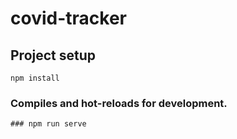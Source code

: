 # covid-tracker

## Project setup
```
npm install
```

### Compiles and hot-reloads for development.

```
### npm run serve


```



